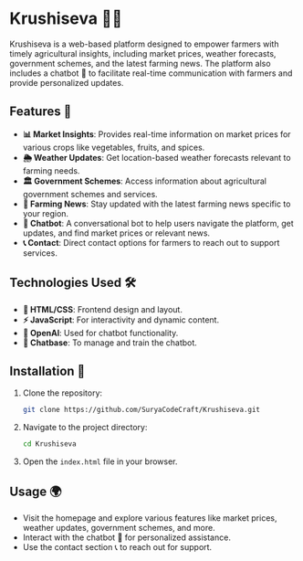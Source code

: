 


# Krushiseva 🌾🚜  

Krushiseva is a web-based platform designed to empower farmers with timely agricultural insights, including market prices, weather forecasts, government schemes, and the latest farming news. The platform also includes a chatbot 🤖 to facilitate real-time communication with farmers and provide personalized updates.  

## Features 🌟  

- **📊 Market Insights**: Provides real-time information on market prices for various crops like vegetables, fruits, and spices.  
- **🌦️ Weather Updates**: Get location-based weather forecasts relevant to farming needs.  
- **🏛️ Government Schemes**: Access information about agricultural government schemes and services.  
- **📰 Farming News**: Stay updated with the latest farming news specific to your region.  
- **🤖 Chatbot**: A conversational bot to help users navigate the platform, get updates, and find market prices or relevant news.  
- **📞 Contact**: Direct contact options for farmers to reach out to support services.  

## Technologies Used 🛠️  

- **🎨 HTML/CSS**: Frontend design and layout.  
- **⚡ JavaScript**: For interactivity and dynamic content.  
- **🧠 OpenAI**: Used for chatbot functionality.  
- **💬 Chatbase**: To manage and train the chatbot.  

## Installation 🚀  

1. Clone the repository:  
   ```bash
   git clone https://github.com/SuryaCodeCraft/Krushiseva.git
   ```  

2. Navigate to the project directory:  
   ```bash
   cd Krushiseva
   ```  

3. Open the `index.html` file in your browser.  

## Usage 🌍  

- Visit the homepage and explore various features like market prices, weather updates, government schemes, and more.  
- Interact with the chatbot 🤖 for personalized assistance.  
- Use the contact section 📞 to reach out for support.  


